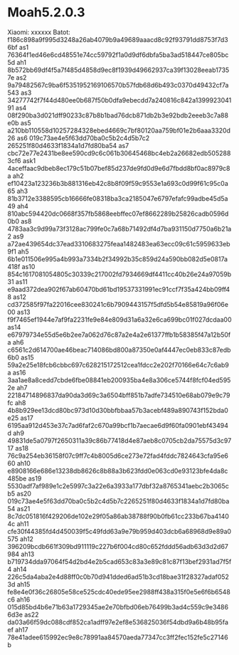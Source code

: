 # Moah5.2.0.3
Xiaomi:
xxxxxx
Batot:
f186c898a9f995d3248a26ab4079b9a49689aaacd8c92f93791dd8753f7d36bf
as1
76364f1ed46e6cd48551e74cc59792f1a0d9df6dbfa5ba3ad518447ce805bc5d
ah1
8b572bb69df4f5a7f485d4858d9ec8f1939d49662937ca39f13028eeab17357e
as2
9a79482567c9ba6f5351952169106570b57fdb68d6b493c0370d49432cf7a543
as3
34277742f7f44d480ee0b687f50b0dfa9ebecdd7a240816c842a139992304191
as4
08f290ba3d021dff90233c87b8b1bad76dcb871db2b3e92bdb2eeeb3c7a88e0b
as5
a210bb110558d10257284328ebed4669c7bf80120aa759bf01e2b6aaa3320d26
as6
019c73ae4e5f63dd70ba0c5b2c4d5b7c2 265251f80d4633f1834a1d7fd80ba54
as7
cbc72e77e2431be8ee590cd9c6c061b30645468bc4eb2a26682edb5052883cf6
ask1
4aceffaac9dbeb8ec179c51b07bef85d237de9fd0d9e6d7fbdd8bf0ac8979c8a
ah2
ef10423a123236b3b881316eb42c8b8f09f59c9553e1a693c0d99f61c95c0a65
ah3
81b3712e3388595cb16666fe08318ba3ca2185047e6797efafc99adbe45d5a49
ah4
810abc594420dc0668f357fb5868eebffec07ef8662289b25826cadb0596d0b0
as8
4783aa3c9d99a73f3128ac799fe0c7a68b71492df4d7ba931150d7750a6b21a2
as9
a72ae439654dc37ead3310683275feaa1482483ea63ecc09c61c5959633eb9f1
ah5
6b1e011506e995a4b993a7334b2f34992b35c859d24a590bb082d5e0817a418f
as10
854c1617081054805c30339c217002fd7934669df4411cc40b26e24a97059b31
as11
e9aad372dea902f67ab60470bd61bd19537331991ec91ccf7f35a424bb09ff48
as12
cd372585f97fa22016cee830241c6b7909443157f5dfd5b54e85819a96f06e00
as13
f9f7465ef1944e7af9fa2231fe9e84e809d31a6a32e6ca699bc01f027dcdaa00
as14
e67979734e55d5e6b2ee7a062d76c87a2e4a2e61377ffb1b58385f47a12b50fa
ah6
c6561c2d614700ae46beac714086bd800a87350e0af4447ec0eb833c87edb6b0
as15
59a2e25e18fcb6cbbc697c628215172512cea1fdcc2e202f70166e64c7c6ab9a
as16
3aa1ae8a8cedd7cbde6fbe08841eb200935ba4e8a306ce5744f8fcf04ed5952e
ah7
22184714896837da90da3d69c3a6504bff851b7adfe734510e68ab079e9c79fc
ah8
4b8b929ee13dcd80bc973d10d30bbfbbaa57b3acebf489a890743f152bda0e25
as17
6195aa912d453e37c7ad6faf2c670a99bcf1b7aecae6d9f60fa0901ebf43494d
ah9
49831de5a0797f2650311a39c86b77418d4e87aeb8c0705cb2da75575d3c9717
as18
76c9a254eb36158f07c9ff7c4b8005d6ce273e72fad4fddc7824643cfa95e660
ah10
e8908166e686e13238db8626c8b88a3b623fdd0e063cd0e93123bfe4da8c485be
as19
5530adf7af989e1c2e5997c3a22e6a3933a177dbf32a8765341aebc2b3065cb5
as20
019c73ae4e5f63dd70ba0c5b2c4d5b7c2265251f80d4633f1834a1d7fd80ba54
as21
8c7dc051816f429206de102e29f05a86ab38788f90b0fb61cc233b67ba41404c
ah11
cfe30f44385fd4d450039f5c49fdd63a9e79b959d403dcb6a68968d9e89a0575
ah12
396209bcdb661f309bd911119c227b6f004cd80c652fddd56adb63d3d2d67984
ah13
b719734dda97064f54d2bd4e2b5cad653c83a3e89c81c87f13bef2931ad7f5f4
ah14
226c5da4aba2e4d88ff0c0b70d941dded6ad51b3cd18bae31f28327adaf0523d
ah15
fe8e4e0f36c26805e58ce525cdc40ede95ee2988ff438a315f0e5e6f6b6548c6
ah16
015d85bd4b6e71b63a1729345ae2e70bfbd06eb76499b3ad4c559c9e34866d3e
as22
da03a66f59dc088cdf852ca1adff97e2ef8e536825036f54dbd9a6b48b95faef
ah17
78e41adee615992ec9e8c78991aa84570aeda77347cc3ff2fec152fe5c27146b
